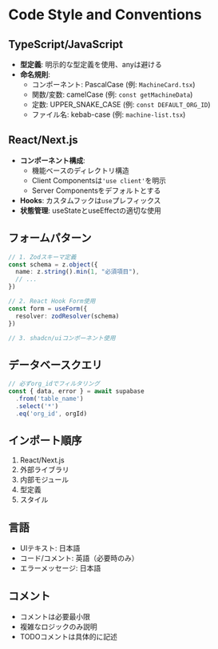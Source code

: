 # Code Style and Conventions

## TypeScript/JavaScript
- **型定義**: 明示的な型定義を使用、anyは避ける
- **命名規則**:
  - コンポーネント: PascalCase (例: `MachineCard.tsx`)
  - 関数/変数: camelCase (例: `const getMachineData`)
  - 定数: UPPER_SNAKE_CASE (例: `const DEFAULT_ORG_ID`)
  - ファイル名: kebab-case (例: `machine-list.tsx`)

## React/Next.js
- **コンポーネント構成**:
  - 機能ベースのディレクトリ構造
  - Client Componentsは`'use client'`を明示
  - Server Componentsをデフォルトとする
- **Hooks**: カスタムフックは`use`プレフィックス
- **状態管理**: useStateとuseEffectの適切な使用

## フォームパターン
```typescript
// 1. Zodスキーマ定義
const schema = z.object({
  name: z.string().min(1, "必須項目"),
  // ...
})

// 2. React Hook Form使用
const form = useForm({
  resolver: zodResolver(schema)
})

// 3. shadcn/uiコンポーネント使用
```

## データベースクエリ
```typescript
// 必ずorg_idでフィルタリング
const { data, error } = await supabase
  .from('table_name')
  .select('*')
  .eq('org_id', orgId)
```

## インポート順序
1. React/Next.js
2. 外部ライブラリ
3. 内部モジュール
4. 型定義
5. スタイル

## 言語
- UIテキスト: 日本語
- コード/コメント: 英語（必要時のみ）
- エラーメッセージ: 日本語

## コメント
- コメントは必要最小限
- 複雑なロジックのみ説明
- TODOコメントは具体的に記述